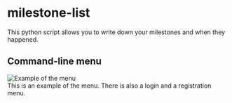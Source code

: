 # milestone-list
This python script allows you to write down your milestones and when they happened.

## Command-line menu
![Example of the menu](https://gyazo.com/14a7cac52cf5a9974b84cc3e95750a24)  
This is an example of the menu. There is also a login and a registration menu.
